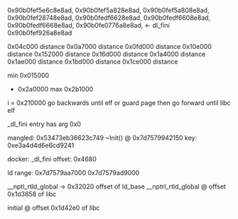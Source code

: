 


0x90b0fef5e6c8e8ad,
0x90b0fef5a828e8ad,
0x90b0fef5a808e8ad,
0x90b0fef28748e8ad,
0x90b0fedf6628e8ad,
0x90b0fedf6608e8ad,
0x90b0fedf6668e8ad,
0x90b0fe0776a8e8ad, <- dl_fini
0x90b0fef926a8e8ad






0x04c000 distance
0x0a7000 distance
0x0fd000 distance
0x10e000 distance
0x152000 distance
0x16d000 distance
0x1a4000 distance
0x1ae000 distance
0x1bd000 distance
0x1ce000 distance

min 0x015000
+ 0x2a0000
max 0x2b1000


i = 0x210000
go backwards until elf or guard page
then go forward until libc elf

_dl_fini entry has arg 0x0

mangled: 0x53473eb36623c749
~Init() @ 0x7d7579942150
key: 0xe3a4d4d6e6cd9241

docker:
_dl_fini offset: 0x4680


ld range:
0x7d7579aa7000
0x7d7579ad9000

__nptl_rtld_global -> 0x32020 offset of ld_base
__nptrl_rtld_global @ offset 0x1d3858 of libc

initial @ offset 0x1d42e0 of libc
